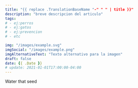 ```yaml
---
title: "{{ replace .TranslationBaseName "-" " " | title }}"
description: "breve descripcion del articulo"
tags:
# - ej:perros
# - ej:gatos
# - ej:prevencion
# - etc

img: "/images/example.svg"
imgSocial: "/images/example.png"
imgAlternativeText: "Texto alternativo para la imagen"
draft: false
date: {{ .Date }}
# update: 2021-01-01T17:00:00-04:00
---
```

Water that seed